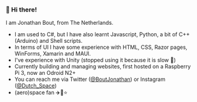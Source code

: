 ### 👋 Hi there!
I am Jonathan Bout, from The Netherlands.
- I am used to C#, but I have also learnt Javascript, Python, a bit of C++ (Arduino) and Shell scripts.
- In terms of UI I have some experience with HTML, CSS, Razor pages, WinForms, Xamarin and MAUI.
- I've experience with Unity (stopped using it because it is slow 🐌)
- Currently building and managing websites, first hosted on a Raspberry Pi 3, now an Odroid N2+
- You can reach me via Twitter ([@BoutJonathan](https://twitter.com/BoutJonathan)) or Instagram ([@Dutch_Space](https://www.instagram.com/dutch_space/))
- (aero)space fan :airplane::rocket::star:

<!---
DutchAerospace/DutchAerospace is a ✨ special ✨ repository because its `README.md` (this file) appears on your GitHub profile.
You can click the Preview link to take a look at your changes.
--->
